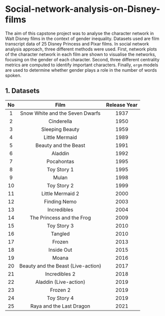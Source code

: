 # Social-network-analysis-on-Disney-films

The aim of this capstone project was to analyse the character network in Walt Disney films in the context of gender inequality. Datasets used are film transcript data of 25 Disney Princess and Pixar films. In social network analysis approach, three different methods were used. First, network plots of the character network in each film are shown to visualise the networks, focusing on the gender of each character. Second, three different centrality metrics are computed to identify important characters. Finally, `ergm` models are used to determine whether gender plays a role in the number of words spoken. 

## 1. Datasets 
|  No   |  Film     |  Release Year |  
| :---: |    :---:    |    :----:   |
|  1    | Snow White and the Seven Dwarfs      |  1937   |
|  2    | Cinderella   | 1950    |  
|  3    | Sleeping Beauty     |  1959    | 
|  4    | Little Mermaid   | 1989   |   
|  5    | Beauty and the Beast      |  1991 |  
|  6    | Aladdin   | 1992   | 
|  7    | Pocahontas   | 1995     | 
|  8    | Toy Story 1   | 1995     | 
|  9    | Mulan   | 1998   | 
|  10    | Toy Story 2   | 1999     | 
|  11    | Little Mermaid 2   | 2000   | 
|  12    | Finding Nemo   | 2003  | 
|  13    | Incredibles   |   2004   | 
|  14    | The Princess and the Frog   |   2009   | 
|  15    | Toy Story 3 |   2010   | 
|  16    | Tangled   |   2010   | 
|  17    | Frozen   |   2013   | 
|  18    |  Inside Out  |   2015   | 
|  19    | Moana   |   2016  | 
|  20    | Beauty and the Beast (Live-action)   |   2017   | 
|  21    | Incredibles 2   |   2018   | 
|  22    | Aladdin (Live-action)   |   2019   | 
|  23    | Frozen 2   |   2019  | 
|  24    | Toy Story 4   |   2019   | 
|  25    | Raya and the Last Dragon   |   2021   | 


